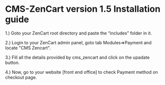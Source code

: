 # CMS-ZenCart version 1.5 Installation guide
1.) Goto your ZenCart root directory and paste the “includes” folder in it.

2.) Login to your ZenCart admin panel, goto tab Modules=>Payment and locate "CMS Zencart".

3.) Fill all the details provided by cms_zencart and click on the upadate button.

4.) Now, go to your website [front end office] to check Payment method on checkout page.


